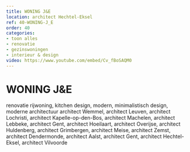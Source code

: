```yaml
---
title: WONING J&E
location: architect Hechtel-Eksel
ref: 40-WONING-J_E
order: 40
categories:
- toon alles
- renovatie
- gezinswoningen
- interieur & design
video: https://www.youtube.com/embed/Cv_fBoSAQM0
---
```

# WONING J&E

renovatie rijwoning, kitchen design, modern, minimalistisch design, moderne architectuur
architect Wemmel, architect Leuven, architect Lochristi, architect Kapelle-op-den-Bos, architect Machelen, architect Lebbeke, architect Gent, architect Hoeilaart, architect Overijse, architect Huldenberg, architect Grimbergen, architect Meise, architect Zemst, architect Dendermonde, architect Aalst, architect Gent, architect Hechtel-Eksel, architect Vilvoorde
